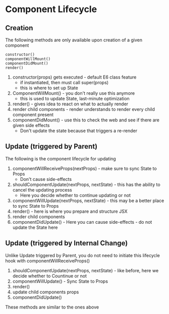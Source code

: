 # Component Lifecycle

## Creation
The following methods are only available upon creation of a given component
```
constructor()
componentWillMount()
componentDidMount()
render()
```
1) constructor(props) gets executed - default E6 class feature
    - if instantiated, then must call super(props) 
    - this is where to set up State
2) ComponentWillMount() - you don't really use this anymore 
    - this is used to update State, last-minute optimization
3) render() - gives idea to react on what to actually render
4) render child components - render understands to render every child component present
5) componentDidMount() - use this to check the web and see if there are given side effects
    - Don't update the state because that triggers a re-render

## Update (triggered by Parent)
The following is the component lifecycle for updating
1) componentWillReceiveProps(nextProps) - make sure to sync State to Props
    - Don't cause side-effects
2) shouldComponentUpdate(nextProps, nextState) - this has the ability to cancel the updating process
    - Here you decide whether to continue updating or not
3) componentWillUpdate(nextProps, nextState) - this may be a better place to sync State to Props
4) render() - here is where you prepare and structure JSX
5) render child components
6) componentDidUpdate() - Here you can cause side-effects - do not update the State here

## Update (triggered by Internal Change)
Unlike Update triggered by Parent, you do not need to initiate this lifecycle hook with componentWillReceiveProps()
1) shouldComponentUpdate(nextProps, nextState) - like before, here we decide whether to Countinue or not
2) componentWillUpdate() - Sync State to Props
3) render()
4) update child components props
5) componentDidUpdate()

These methods are similar to the ones above